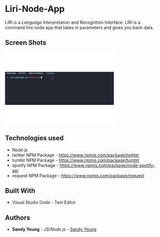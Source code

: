 # Liri-Node-App

LIRI is a _Language_ Interpretation and Recognition Interface. LIRI is a command line node app that takes in parameters and gives you back data.

## Screen Shots
![App Demo](image/liri-node-app.gif)


## Technologies used
- Node.js
- twitter NPM Package - https://www.npmjs.com/package/twitter
- tumblr NPM Package - https://www.npmjs.com/package/tumblr
- spotify NPM Package - https://www.npmjs.com/package/node-spotify-api
- request NPM Package - https://www.npmjs.com/package/request

## Built With

* Visual Studio Code - Text Editor

## Authors

* **Sandy Yeung** - *JS/Node.js* - [Sandy Yeung](https://github.com/Sandynism)